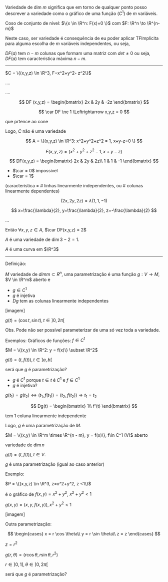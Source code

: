 Variedade de dim $m$ significa que em torno de qualquer ponto posso descrever a variedade como o gráfico de uma função ($C^1$) de $m$ variáveis.

Coso de conjunto de nível: $\{x \in \R^n: F(x)=0 \}$
com $F: \R^n \to \R^{n-m}$

Neste caso, ser variedade é consequência de eu poder aplicar TFImplícita para alguma escolha de $m$ variáveis independentes,
ou seja,

$DF(a)$ tem $n-m$ colunas que formam uma matriz com $det \ne 0$
ou seja, $DF(a)$ tem caracteristica máxima $n-m$.

---

$C = \{(x,y,z) \in \R^3, F=x^2+y^2- z^2\}$

....

....

$$
DF (x,y,z) = \begin{bmatrix}
2x & 2y & -2z
\end{bmatrix}
$$

$$
\car DF \ne 1 \Leftrightarrow x,y,z = 0
$$

que prtence ao cone

Logo, $C$ não é uma variedade

$$
A = \{(x,y,z) \in \R^3: x^2+y^2+z^2 = 1, x+y-z=0 \}
$$

$$
F(x,y,z) = (x^2+y^2+z^2-1, x+y-z)
$$

$$
DF(x,y,z) = \begin{bmatrix}
2x & 2y & 2z\\
1 & 1 & -1
\end{bmatrix}
$$

- $\car = 0$ impossível
- $\car = 1$

(característica = # linhas linearmente independentes, ou # colunas linearmente dependentes)

$$
(2x, 2y, 2z) = \lambda (1, 1, -1)
$$

$$
x=\frac{\lambda}{2},
y=\frac{\lambda}{2},
z=-\frac{\lambda}{2}
$$

...

Então $\forall x,y,z \in A$, $\car DF(x,y,z) = 2$

$A$ é uma variedade de $\dim 3 -2 = 1$.

$A$ é uma curva em $\R^3$

---

Definição:

$M$ variedade de $dim m \subset R^n$, uma parametrização é uma função $g: V \to M$, $V \in \R^m$ aberto e

- $g \in C^1$
- $g$ é injetiva
- $Dg$ tem as colunas linearmente independentes

[imagem]

$g(t) = (\cos t, \sin t), t \in ]0, 2\pi[$

Obs. Pode não ser possível parameterizar de uma só vez toda a variedade.

Exemplos: Gráficos de funções: $f \in C^1$

$M = \{(x,y) \in \R^2: y = f(x)\} \subset \R^2$

$g(t) = (t, f(t)), t \in ]a,b[$

será que $g$ é parametrização?

- $g$ é $C^1$ porque $t \in t$ é $C^1$ e $f \in C^1$
- $g$ é injetiva?

$g(t_1) = g(t_2) \Leftrightarrow (t_1, f(t_1)) = (t_2, f(t_2)) \Rightarrow t_1 = t_2$

$$
Dg(t) = \begin{bmatrix}
1\\
f'(t)
\end{bmatrix}
$$

tem 1 coluna linearmente independente

Logo, $g$ é uma parametrização de $M$.

$M = \{(x,y) \in \R^m \times \R^{n - m}, y = f(x)\}, f\in C^1 (V)$ aberto

variedade de $\dim n$

$g(t) = (t, f(t)), t \in V$.

$g$ é uma parametrização (igual ao caso anterior)

Exemplo:

$P = \{(x,y,z) \in \R^3, z=x^2+y^2, z <1\}$

é o gráfico de $f(x,y) = x^2+y^2$, $x^2+y^2 < 1$

$g(x,y) = (x,y,f(x,y)), x^2+y^2 < 1$

[imagem]

Outra parametrização:

$$
\begin{cases}
x = r \cos \theta\\
y = r \sin \theta\\
z = z
\end{cases}
$$

$z = r^2$

$g(r,\theta) = (r \cos \theta, r \sin \theta, r^2)$

$r \in ]0, 1], \theta \in ]0, 2\pi[$

será que $g$ é parametrização?
